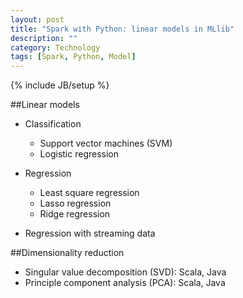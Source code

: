 ```yaml
---
layout: post
title: "Spark with Python: linear models in MLlib"
description: ""
category: Technology
tags: [Spark, Python, Model]
---
```

{% include JB/setup %}


<script type="text/javascript"
 src="http://cdn.mathjax.org/mathjax/latest/MathJax.js?config=TeX-AMS-MML_HTMLorMML">
</script>


##Linear models

   - Classification
       - Support vector machines (SVM)
       - Logistic regression

   - Regression
      - Least square regression
      - Lasso regression
      - Ridge regression

   - Regression with streaming data

##Dimensionality reduction

   - Singular value decomposition (SVD): Scala, Java
   - Principle component analysis (PCA): Scala, Java










